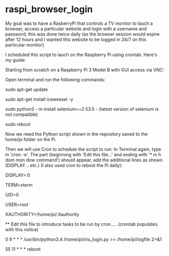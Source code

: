 # raspi_browser_login

My goal was to have a RasberryPi that controls a TV monitor to lauch a browser, access a particular website and login with a username and password, this was done twice daily (as the browser session would expire after 12 hours and I wanted this website to be logged in 24/7 on this particular monitor).

I scheduled this script to lauch on the Raspberry Pi using crontab.
Here's my guide:


Starting from scratch on a Raspberry Pi 3 Model B with GUI access via VNC:

Open terminal and run the following commands:

sudo apt-get update

sudo apt-get install iceweasel -y

sudo python3 - m install selenium==2.53.5 - (latest version of selenium is not compatible)

sudo reboot


Now we need the Python script shown in the repository saved to the home/pi folder on the Pi.

Then we will use Cron to schedule the script to run:
In Terminal again, type in 'cron -e'.
The part (beginning with 'Edit this file...' and ending with '* m h  dom mon dow   command') should appear, add the additional lines as shown (DISPLAY... etc.) (I also used cron to reboot the Pi daily):


DISPLAY=:0 

TERM=xterm 

UID=0 

USER=root 

XAUTHORITY=/home/pi/.Xauthority

** Edit this file to introduce tasks to be run by cron..... (crontab populates with this notice)

0 9 * * * /usr/bin/python3.4 /home/pi/iris_login.py >> /home/pi/logfile 2>&1

55 11 * * * reboot
